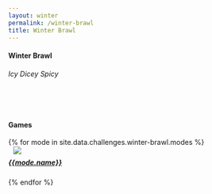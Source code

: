 ```yaml
---
layout: winter
permalink: /winter-brawl
title: Winter Brawl
---
```


<div class="row">
    <div class="col s12 center-align bg-light-ice">
        <h4 class="logo-text">Winter Brawl</h4>
        <h6 class="logo-sub-text">Icy Dicey Spicy</h6>
        <br>
    </div>
</div>
<div class="container"> 
    <div class="row">
        <div class="col s12 m12 l12 center-align">
            <script type="text/javascript" src="/assets/js/timer.js"></script>
            <div id="clockdiv">
              <div>
                <span class="days"></span>
              </div>
              <div>
                <span class="hours"></span>
              </div>
              <div>
                <span class="minutes"></span>
              </div>
              <div class="">
                <span class="seconds"></span>
              </div>
            </div>
            <script>
                var deadline = new Date("2020-12-26T13:00:00.000+00:00");
                initializeClock('clockdiv', deadline);
            </script>
        </div>
        <div class="col s12 m12 l12 center-align">
            <br>
            <div class="divider thin-winter-shadow full-width"></div>
            <h4 class="dark-winter-text logo-text">Games</h4>
        </div>
        {% for mode in site.data.challenges.winter-brawl.modes %}
        <div class="col s12 m8 offset-m2 l6 bg-light-ice" style="
    border-radius: 3px;">
            <div class="card" style="background-color:#{{mode.color}};">
                <a class="activator" href="{{site.url}}/{{mode.url}}">
                <div class="card-content header-slim row valign-wrapper">
                    <div class="col s2" style="margin-left: 10px;">
                        <img class="responsive-img logo-img" src="/assets/img/modes/{{mode.resource}}.png"> <!-- notice the "circle" class -->
                    </div>
                    <div class="col s10">
                        <h5 class="brawl-text white-text" style="margin-top: 0.456rem">
                            {{mode.name}}
                        </h5>
                    </div>
                </div>
                </a>
            </div>
        </div>
        {% endfor %}
    </div>
    <br><br><br>
</div>